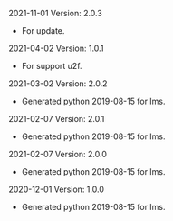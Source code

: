2021-11-01 Version: 2.0.3
- For update.

2021-04-02 Version: 1.0.1
- For support u2f.

2021-03-02 Version: 2.0.2
- Generated python 2019-08-15 for Ims.

2021-02-07 Version: 2.0.1
- Generated python 2019-08-15 for Ims.

2021-02-07 Version: 2.0.0
- Generated python 2019-08-15 for Ims.

2020-12-01 Version: 1.0.0
- Generated python 2019-08-15 for Ims.

